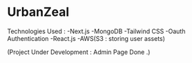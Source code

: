 # UrbanZeal

Technologies Used : 
-Next.js
-MongoDB
-Tailwind CSS
-Oauth Authentication
-React.js
-AWS(S3 : storing user assets)

(Project Under Development : Admin Page Done .)
